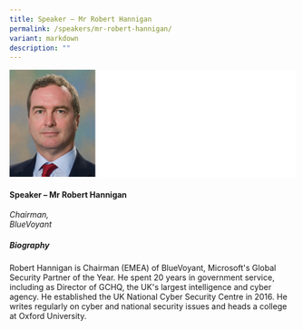 ```yaml
---
title: Speaker – Mr Robert Hannigan
permalink: /speakers/mr-robert-hannigan/
variant: markdown
description: ""
---
```



![](/images/2024%20speakers/Robert_Hannigan.png)
#### **Speaker – Mr Robert Hannigan**

*Chairman, <br> BlueVoyant*

##### **Biography**
Robert Hannigan is Chairman (EMEA) of BlueVoyant, Microsoft's Global Security Partner of the Year. He spent 20 years in government service, including as Director of GCHQ, the UK's largest intelligence and cyber agency. He established the UK National Cyber Security Centre in 2016. He writes regularly on cyber and national security issues and heads a college at Oxford University.